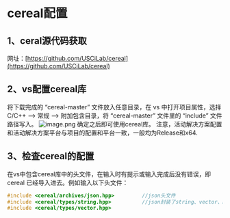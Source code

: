 # cereal配置

## 1、ceral源代码获取

网址：[https://github.com/USCiLab/cereal](https://github.com/USCiLab/cereal)
## 2、vs配置cereal库
将下载完成的 “cereal-master” 文件放入任意目录，在 vs 中打开项目属性，选择 C/C++ ——> 常规 ——> 附加包含目录，将 “cereal-master” 文件里的 “include” 文件路径写入。
![image.png](https://cdn.nlark.com/yuque/0/2021/png/21392201/1619081218872-995e8237-f409-4084-9b77-6c0394e1e612.png)
确定之后即可使用cereal库。
注意，活动解决方案配置和活动解决方案平台与项目的配置和平台一致，一般均为Release和x64.

## 3、检查cereal的配置
在vs中包含cereal库中的头文件，在输入时有提示或输入完成后没有错误，即 cereal 已经导入进去。例如输入以下头文件：
```cpp
#include <cereal/archives/json.hpp>			//json头文件
#include <cereal/types/string.hpp>			//json封装了string、vector、map等容器
#include <cereal/types/vector.hpp>
```
